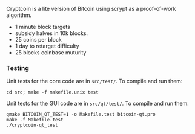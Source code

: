 

Cryptcoin is a lite version of Bitcoin using scrypt as a proof-of-work algorithm.
 - 1 minute block targets
 - subsidy halves in 10k blocks.
 - 25 coins per block
 - 1 day to retarget difficulty
 - 25 blocks coinbase muturity


### Testing

Unit tests for the core code are in `src/test/`. To compile and run them:

    cd src; make -f makefile.unix test

Unit tests for the GUI code are in `src/qt/test/`. To compile and run them:

    qmake BITCOIN_QT_TEST=1 -o Makefile.test bitcoin-qt.pro
    make -f Makefile.test
    ./cryptcoin-qt_test
